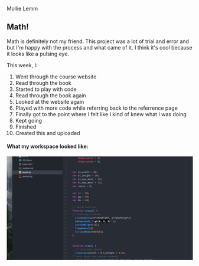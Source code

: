 Mollie Lemm


## Math!

Math is definitely not my friend. This project was a lot of trial and error and but I'm happy with the process and what came of it. I think it's cool because it looks like a pulsing eye.

This week, I:

1. Went through the course website
2. Read through the book
3. Started to play with code
4. Read through the book again
5. Looked at the website again
6. Played with more code while referring back to the referrence page
7. Finally got to the point where I felt like I kind of knew what I was doing
8. Kept going
9. Finished
10. Created this and uploaded


#### What my workspace looked like:

![Work Cycle](work.png)
